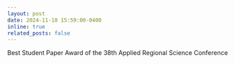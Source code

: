 ```yaml
---
layout: post
date: 2024-11-18 15:59:00-0400
inline: true
related_posts: false
---
```


Best Student Paper Award of the 38th Applied Regional Science Conference